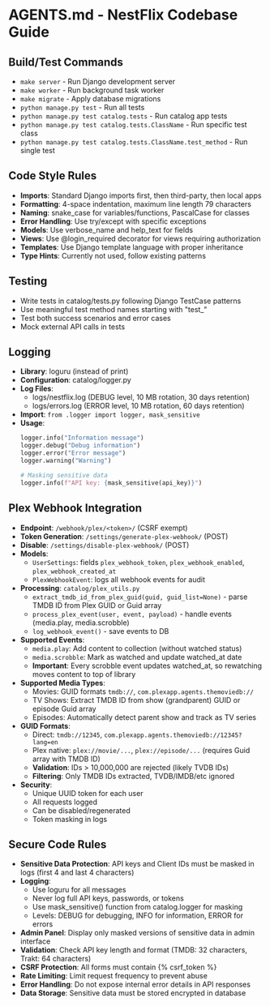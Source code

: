 # AGENTS.md - NestFlix Codebase Guide

## Build/Test Commands
- `make server` - Run Django development server
- `make worker` - Run background task worker
- `make migrate` - Apply database migrations
- `python manage.py test` - Run all tests
- `python manage.py test catalog.tests` - Run catalog app tests
- `python manage.py test catalog.tests.ClassName` - Run specific test class
- `python manage.py test catalog.tests.ClassName.test_method` - Run single test

## Code Style Rules
- **Imports**: Standard Django imports first, then third-party, then local apps
- **Formatting**: 4-space indentation, maximum line length 79 characters
- **Naming**: snake_case for variables/functions, PascalCase for classes
- **Error Handling**: Use try/except with specific exceptions
- **Models**: Use verbose_name and help_text for fields
- **Views**: Use @login_required decorator for views requiring authorization
- **Templates**: Use Django template language with proper inheritance
- **Type Hints**: Currently not used, follow existing patterns

## Testing
- Write tests in catalog/tests.py following Django TestCase patterns
- Use meaningful test method names starting with "test_"
- Test both success scenarios and error cases
- Mock external API calls in tests

## Logging
- **Library**: loguru (instead of print)
- **Configuration**: catalog/logger.py
- **Log Files**:
  - logs/nestflix.log (DEBUG level, 10 MB rotation, 30 days retention)
  - logs/errors.log (ERROR level, 10 MB rotation, 60 days retention)
- **Import**: `from .logger import logger, mask_sensitive`
- **Usage**:
  ```python
  logger.info("Information message")
  logger.debug("Debug information")
  logger.error("Error message")
  logger.warning("Warning")
  
  # Masking sensitive data
  logger.info(f"API key: {mask_sensitive(api_key)}")
  ```

## Plex Webhook Integration
- **Endpoint**: `/webhook/plex/<token>/` (CSRF exempt)
- **Token Generation**: `/settings/generate-plex-webhook/` (POST)
- **Disable**: `/settings/disable-plex-webhook/` (POST)
- **Models**:
  - `UserSettings`: fields `plex_webhook_token`, `plex_webhook_enabled`, `plex_webhook_created_at`
  - `PlexWebhookEvent`: logs all webhook events for audit
- **Processing**: `catalog/plex_utils.py`
  - `extract_tmdb_id_from_plex_guid(guid, guid_list=None)` - parse TMDB ID from Plex GUID or Guid array
  - `process_plex_event(user, event, payload)` - handle events (media.play, media.scrobble)
  - `log_webhook_event()` - save events to DB
- **Supported Events**:
  - `media.play`: Add content to collection (without watched status)
  - `media.scrobble`: Mark as watched and update watched_at date
  - **Important**: Every scrobble event updates watched_at, so rewatching moves content to top of library
- **Supported Media Types**:
  - Movies: GUID formats `tmdb://`, `com.plexapp.agents.themoviedb://`
  - TV Shows: Extract TMDB ID from show (grandparent) GUID or episode Guid array
  - Episodes: Automatically detect parent show and track as TV series
- **GUID Formats**:
  - Direct: `tmdb://12345`, `com.plexapp.agents.themoviedb://12345?lang=en`
  - Plex native: `plex://movie/...`, `plex://episode/...` (requires Guid array with TMDB ID)
  - **Validation**: IDs > 10,000,000 are rejected (likely TVDB IDs)
  - **Filtering**: Only TMDB IDs extracted, TVDB/IMDB/etc ignored
- **Security**:
  - Unique UUID token for each user
  - All requests logged
  - Can be disabled/regenerated
  - Token masking in logs

## Secure Code Rules
- **Sensitive Data Protection**: API keys and Client IDs must be masked in logs (first 4 and last 4 characters)
- **Logging**: 
  - Use loguru for all messages
  - Never log full API keys, passwords, or tokens
  - Use mask_sensitive() function from catalog.logger for masking
  - Levels: DEBUG for debugging, INFO for information, ERROR for errors
- **Admin Panel**: Display only masked versions of sensitive data in admin interface
- **Validation**: Check API key length and format (TMDB: 32 characters, Trakt: 64 characters)
- **CSRF Protection**: All forms must contain {% csrf_token %}
- **Rate Limiting**: Limit request frequency to prevent abuse
- **Error Handling**: Do not expose internal error details in API responses
- **Data Storage**: Sensitive data must be stored encrypted in database
